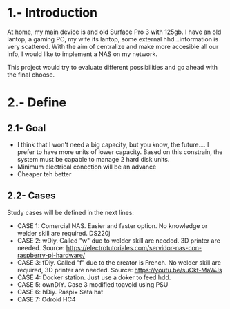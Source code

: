 # 1.- Introduction
At home, my main device is and old Surface Pro 3 with 125gb. I have an old lantop, a gaming PC, my wife its lantop, some external hhd...information is very scattered. With the aim of centralize and make more accesible all our info, I would like to implement a NAS on my network.

This project would try to evaluate different possibilities and go ahead with the final choose.

# 2.- Define

## 2.1- Goal
- I think that I won't need a big capacity, but you know, the future.... I prefer to have more units of lower capacity. Based on this constrain, the system must be capable to manage 2 hard disk units.
- Minimum electrical conection will be an advance
- Cheaper teh better

## 2.2- Cases
Study cases will be defined in the next lines:

- CASE 1: Comercial NAS. Easier and faster option. No knowledge or welder skill are required. DS220j
- CASE 2: wDiy. Called "w" due to welder skill are needed. 3D printer are needed. Source: https://electrotutoriales.com/servidor-nas-con-raspberry-pi-hardware/
- CASE 3: fDiy. Called "f" due to the creator is French. No welder skill are required, 3D printer are needed. Source: https://youtu.be/suCkt-MaWJs
- CASE 4: Docker station. Just use a doker to feed hdd.
- CASE 5: ownDIY. Case 3 modified toavoid using PSU
- CASE 6: hDiy. Raspi+ Sata hat
- CASE 7: Odroid HC4
